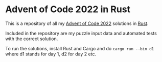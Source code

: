 # Advent of Code 2022 in Rust

This is a repository of all my [Advent of Code 2022](https://adventofcode.com/2022) solutions in [Rust](https://www.rust-lang.org/).

Included in the repository are my puzzle input data and automated tests with the correct solution.

To run the solutions, install Rust and Cargo and do `cargo run --bin d1` where d1 stands for day 1, d2 for day 2 etc.
